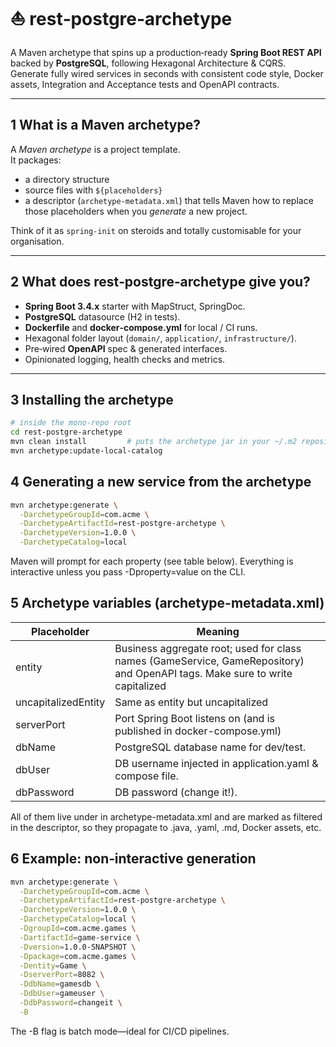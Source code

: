 # ⛵️ rest‑postgre‑archetype

A Maven archetype that spins up a production‑ready **Spring Boot REST API** backed by **PostgreSQL**, following Hexagonal Architecture & CQRS.  
Generate fully wired services in seconds with consistent code style, Docker assets, Integration and Acceptance tests and OpenAPI contracts.

---

## 1 What is a Maven archetype?

A *Maven archetype* is a project template.  
It packages:

* a directory structure
* source files with `${placeholders}`
* a descriptor (`archetype-metadata.xml`) that tells Maven how to replace those placeholders when you *generate* a new project.

Think of it as `spring‑init` on steroids and totally customisable for your organisation.

---

## 2 What does **rest‑postgre‑archetype** give you?

* **Spring Boot 3.4.x** starter with MapStruct, SpringDoc.
* **PostgreSQL** datasource (H2 in tests).
* **Dockerfile** and **docker‑compose.yml** for local / CI runs.
* Hexagonal folder layout (`domain/`, `application/`, `infrastructure/`).
* Pre‑wired **OpenAPI** spec & generated interfaces.
* Opinionated logging, health checks and metrics.

---

## 3 Installing the archetype

```bash
# inside the mono‑repo root
cd rest-postgre-archetype
mvn clean install         # puts the archetype jar in your ~/.m2 repository
mvn archetype:update-local-catalog
```

## 4 Generating a new service from the archetype

```bash
mvn archetype:generate \
  -DarchetypeGroupId=com.acme \
  -DarchetypeArtifactId=rest-postgre-archetype \
  -DarchetypeVersion=1.0.0 \
  -DarchetypeCatalog=local
```
Maven will prompt for each property (see table below).
Everything is interactive unless you pass -Dproperty=value on the CLI.

## 5 Archetype variables (archetype-metadata.xml)

| Placeholder         | Meaning                                                                                                                      |
|---------------------|------------------------------------------------------------------------------------------------------------------------------|
| entity              | Business aggregate root; used for class names (GameService, GameRepository) and OpenAPI tags. Make sure to write capitalized |
| uncapitalizedEntity | Same as entity but uncapitalized                                                                                             |
| serverPort          | Port Spring Boot listens on (and is published in docker-compose.yml)                                                         |
| dbName              | PostgreSQL database name for dev/test.                                                                                       |
| dbUser              | DB username injected in application.yaml & compose file.                                                                     |
| dbPassword          | DB password (change it!).                                                                                                    |

All of them live under <requiredProperties> in archetype-metadata.xml and are marked as filtered in the descriptor, so they propagate to .java, .yaml, .md, Docker assets, etc.                                                     

## 6 Example: non‑interactive generation

```bash
mvn archetype:generate \
  -DarchetypeGroupId=com.acme \
  -DarchetypeArtifactId=rest-postgre-archetype \
  -DarchetypeVersion=1.0.0 \
  -DarchetypeCatalog=local \
  -DgroupId=com.acme.games \
  -DartifactId=game-service \
  -Dversion=1.0.0-SNAPSHOT \
  -Dpackage=com.acme.games \
  -Dentity=Game \
  -DserverPort=8082 \
  -DdbName=gamesdb \
  -DdbUser=gameuser \
  -DdbPassword=changeit \
  -B
```
The -B flag is batch mode—ideal for CI/CD pipelines.
